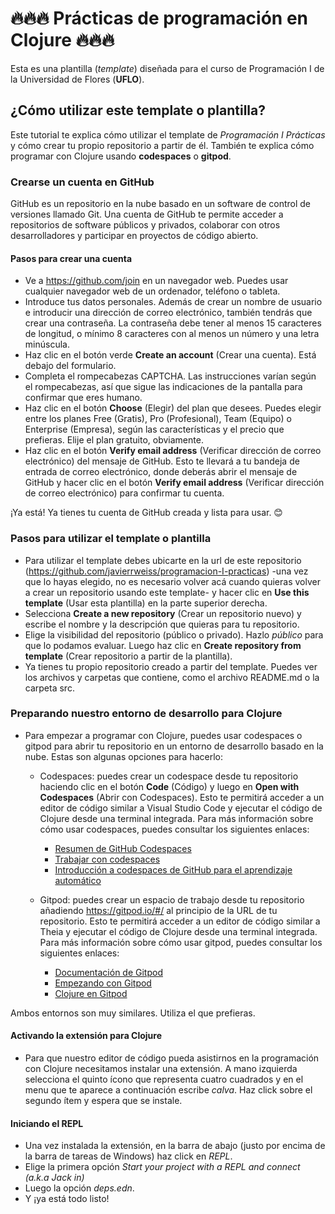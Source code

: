 # 🔥🔥🔥 Prácticas de programación en Clojure 🔥🔥🔥

Esta es una plantilla (*template*) diseñada para el curso de Programación I de la Universidad de Flores (**UFLO**).

## ¿Cómo utilizar este template o plantilla?

Este tutorial te explica cómo utilizar el template de *Programación I Prácticas* y cómo crear tu propio repositorio a partir de él. También te explica cómo programar con Clojure usando **codespaces** o **gitpod**.

### Crearse un cuenta en GitHub

GitHub es un repositorio en la nube basado en un software de control de versiones llamado Git. Una cuenta de GitHub te permite acceder a repositorios de software públicos y privados, colaborar con otros desarrolladores y participar en proyectos de código abierto.

#### Pasos para crear una cuenta

- Ve a https://github.com/join en un navegador web. Puedes usar cualquier navegador web de un ordenador, teléfono o tableta.
- Introduce tus datos personales. Además de crear un nombre de usuario e introducir una dirección de correo electrónico, también tendrás que crear una contraseña. La contraseña debe tener al menos 15 caracteres de longitud, o mínimo 8 caracteres con al menos un número y una letra minúscula.
- Haz clic en el botón verde **Create an account** (Crear una cuenta). Está debajo del formulario.
- Completa el rompecabezas CAPTCHA. Las instrucciones varían según el rompecabezas, así que sigue las indicaciones de la pantalla para confirmar que eres humano.
- Haz clic en el botón **Choose** (Elegir) del plan que desees. Puedes elegir entre los planes Free (Gratis), Pro (Profesional), Team (Equipo) o Enterprise (Empresa), según las características y el precio que prefieras. Elije el plan gratuito, obviamente.
- Haz clic en el botón **Verify email address** (Verificar dirección de correo electrónico) del mensaje de GitHub. Esto te llevará a tu bandeja de entrada de correo electrónico, donde deberás abrir el mensaje de GitHub y hacer clic en el botón **Verify email address** (Verificar dirección de correo electrónico) para confirmar tu cuenta.

¡Ya está! Ya tienes tu cuenta de GitHub creada y lista para usar. 😊

### Pasos para utilizar el template o plantilla

- Para utilizar el template debes ubicarte en la url de este repositorio (https://github.com/javierrweiss/programacion-I-practicas) -una vez que lo hayas elegido, no es necesario volver acá cuando quieras volver a crear un repositorio usando este template- y hacer clic en **Use this template** (Usar esta plantilla) en la parte superior derecha.
- Selecciona **Create a new repository** (Crear un repositorio nuevo) y escribe el nombre y la descripción que quieras para tu repositorio.
- Elige la visibilidad del repositorio (público o privado). Hazlo *público* para que lo podamos evaluar. Luego haz clic en **Create repository from template** (Crear repositorio a partir de la plantilla).
- Ya tienes tu propio repositorio creado a partir del template. Puedes ver los archivos y carpetas que contiene, como el archivo README.md o la carpeta src.

### Preparando nuestro entorno de desarrollo para Clojure

- Para empezar a programar con Clojure, puedes usar codespaces o gitpod para abrir tu repositorio en un entorno de desarrollo basado en la nube. Estas son algunas opciones para hacerlo:

  - Codespaces: puedes crear un codespace desde tu repositorio haciendo clic en el botón **Code** (Código) y luego en **Open with Codespaces** (Abrir con Codespaces). Esto te permitirá acceder a un editor de código similar a Visual Studio Code y ejecutar el código de Clojure desde una terminal integrada. Para más información sobre cómo usar codespaces, puedes consultar los siguientes enlaces:

    - [Resumen de GitHub Codespaces](https://docs.github.com/es/codespaces/overview)
    - [Trabajar con codespaces](https://docs.github.com/es/codespaces/developing-in-codespaces/working-with-codespaces)
    - [Introducción a codespaces de GitHub para el aprendizaje automático](https://docs.github.com/es/codespaces/developing-in-codespaces/getting-started-with-github-codespaces-for-machine-learning)

  - Gitpod: puedes crear un espacio de trabajo desde tu repositorio añadiendo https://gitpod.io/#/ al principio de la URL de tu repositorio. Esto te permitirá acceder a un editor de código similar a Theia y ejecutar el código de Clojure desde una terminal integrada. Para más información sobre cómo usar gitpod, puedes consultar los siguientes enlaces:

    - [Documentación de Gitpod](https://www.gitpod.io/docs/)
    - [Empezando con Gitpod](https://www.gitpod.io/docs/getting-started/)
    - [Clojure en Gitpod](https://www.gitpod.io/docs/languages/clojure/)

Ambos entornos son muy similares. Utiliza el que prefieras. 

#### Activando la extensión para Clojure

- Para que nuestro editor de código pueda asistirnos en la programación con Clojure necesitamos instalar una extensión. A mano izquierda selecciona el quinto ícono que representa cuatro cuadrados y en el menu que te aparece a continuación escribe *calva*.
Haz click sobre el segundo ítem y espera que se instale. 

#### Iniciando el REPL

- Una vez instalada la extensión, en la barra de abajo (justo por encima de la barra de tareas de Windows) haz click en *REPL*. 
- Elige la primera opción *Start your project with a REPL and connect (a.k.a Jack in)*
- Luego la opción *deps.edn*.  
- Y ¡ya está todo listo!


